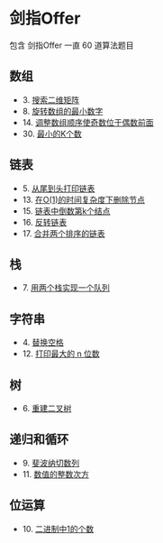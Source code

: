# 剑指Offer

包含 剑指Offer 一直 60 道算法题目

## 数组

- 3\. [搜索二维矩阵](./search-a-2d-matrix.md)
- 8\. [旋转数组的最小数字](./find-minimum-in-rotated-sorted-array.md)
- 14\. [调整数组顺序使奇数位于偶数前面](./reOrderArray.md)
- 30\. [最小的K个数]()

## 链表

- 5\. [从尾到头打印链表](./print-link-from-tail.md)
- 13\. [在O(1)的时间复杂度下删除节点]()
- 15\. [链表中倒数第k个结点](./FindKthToTail.md)
- 16\. [反转链表](./revert-link.md)
- 17\. [合并两个排序的链表](./merge-sort-link.md)


## 栈
- 7\. [用两个栈实现一个队列](./two-stack-fifo.md)

## 字符串

- 4\. [替换空格](./replay-space.md)
- 12\. [打印最大的 n 位数](./printn.md)

## 树

- 6\. [重建二叉树](./reConstructBinaryTree.md)

## 递归和循环

- 9\. [斐波纳切数列](./fibonacci.md)
- 11\. [数值的整数次方](./power.md)

## 位运算

- 10\. [二进制中1的个数](./number-of-one.md)
